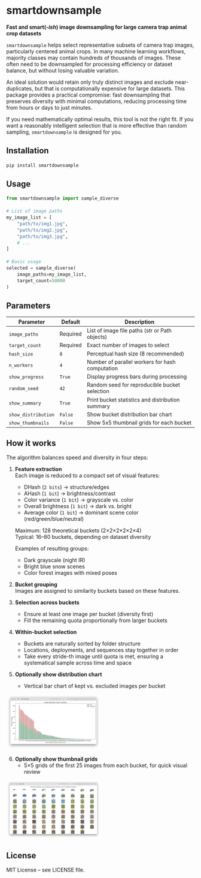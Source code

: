 # smartdownsample

**Fast and smart(_-ish_) image downsampling for large camera trap animal crop datasets**

`smartdownsample` helps select representative subsets of camera trap images, particularly centered animal crops. In many machine learning workflows, majority classes may contain hundreds of thousands of images. These often need to be downsampled for processing efficiency or dataset balance, but without losing valuable variation.  

An ideal solution would retain only truly distinct images and exclude near-duplicates, but that is computationally expensive for large datasets. This package provides a practical compromise: fast downsampling that preserves diversity with minimal computations, reducing processing time from hours or days to just minutes.  

If you need mathematically optimal results, this tool is not the right fit. If you want a reasonably intelligent selection that is more effective than random sampling, `smartdownsample` is designed for you.

## Installation

```bash
pip install smartdownsample
```

## Usage

```python
from smartdownsample import sample_diverse

# List of image paths
my_image_list = [
    "path/to/img1.jpg",
    "path/to/img2.jpg",
    "path/to/img3.jpg",
    # ...
]

# Basic usage
selected = sample_diverse(
    image_paths=my_image_list,
    target_count=50000
)
```

## Parameters

| Parameter | Default | Description |
|-----------|---------|-------------|
| `image_paths` | Required | List of image file paths (str or Path objects) |
| `target_count` | Required | Exact number of images to select |
| `hash_size` | `8` | Perceptual hash size (8 recommended) |
| `n_workers` | `4` | Number of parallel workers for hash computation |
| `show_progress` | `True` | Display progress bars during processing |
| `random_seed` | `42` | Random seed for reproducible bucket selection |
| `show_summary` | `True` | Print bucket statistics and distribution summary |
| `show_distribution` | `False` | Show bucket distribution bar chart |
| `show_thumbnails` | `False` | Show 5x5 thumbnail grids for each bucket |

## How it works

The algorithm balances speed and diversity in four steps:

1. **Feature extraction**  
   Each image is reduced to a compact set of visual features:  
   - DHash (`2 bits`) → structure/edges  
   - AHash (`1 bit`) → brightness/contrast  
   - Color variance (`1 bit`) → grayscale vs. color  
   - Overall brightness (`1 bit`) → dark vs. bright  
   - Average color (`1 bit`) → dominant scene color (red/green/blue/neutral)  

   Maximum: 128 theoretical buckets (2×2×2×2×2×4)  
   Typical: 16–80 buckets, depending on dataset diversity  

   Examples of resulting groups:  
   - Dark grayscale (night IR)  
   - Bright blue snow scenes  
   - Color forest images with mixed poses  

2. **Bucket grouping**  
   Images are assigned to similarity buckets based on these features.  

3. **Selection across buckets**  
   - Ensure at least one image per bucket (diversity first)  
   - Fill the remaining quota proportionally from larger buckets  

4. **Within-bucket selection**  
   - Buckets are naturally sorted by folder structure
   - Locations, deployments, and sequences stay together in order  
   - Take every stride-th image until quota is met, ensuring a systematical sample across time and space

5. **Optionally show distribution chart**  
   - Vertical bar chart of kept vs. excluded images per bucket  
<img src="https://github.com/PetervanLunteren/EcoAssist-metadata/blob/main/smartdown-sample/bar.png" width="50%">


6. **Optionally show thumbnail grids**  
   - 5×5 grids of the first 25 images from each bucket, for quick visual review  
<img src="https://github.com/PetervanLunteren/EcoAssist-metadata/blob/main/smartdown-sample/grid.png" width="50%">


## License

MIT License – see LICENSE file.
